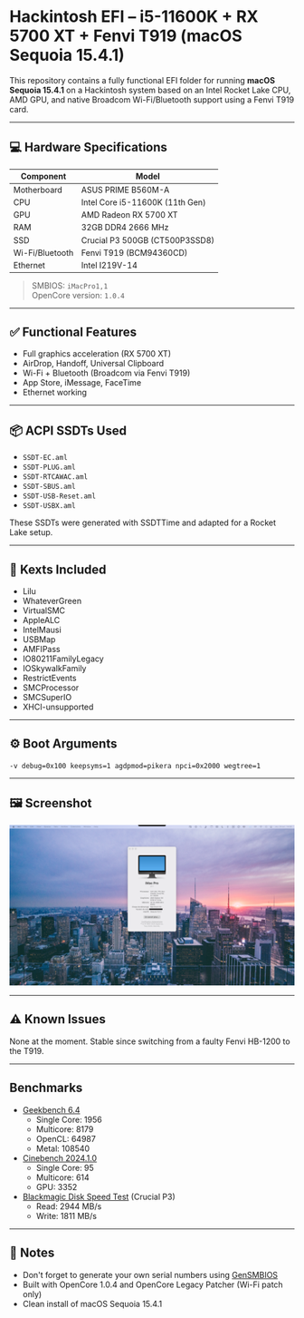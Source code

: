 # Hackintosh EFI – i5-11600K + RX 5700 XT + Fenvi T919 (macOS Sequoia 15.4.1)

This repository contains a fully functional EFI folder for running **macOS Sequoia 15.4.1** on a Hackintosh system based on an Intel Rocket Lake CPU, AMD GPU, and native Broadcom Wi-Fi/Bluetooth support using a Fenvi T919 card.

---

## 💻 Hardware Specifications

| Component        | Model                            |
|------------------|----------------------------------|
| Motherboard      | ASUS PRIME B560M-A               |
| CPU              | Intel Core i5-11600K (11th Gen)  |
| GPU              | AMD Radeon RX 5700 XT            |
| RAM              | 32GB DDR4 2666 MHz               |
| SSD              | Crucial P3 500GB (CT500P3SSD8)   |
| Wi-Fi/Bluetooth  | Fenvi T919 (BCM94360CD)          |
| Ethernet         | Intel I219V-14                   |

> SMBIOS: `iMacPro1,1`  
> OpenCore version: `1.0.4`

---

## ✅ Functional Features

- Full graphics acceleration (RX 5700 XT)
- AirDrop, Handoff, Universal Clipboard
- Wi-Fi + Bluetooth (Broadcom via Fenvi T919)
- App Store, iMessage, FaceTime
- Ethernet working

---

## 📦 ACPI SSDTs Used

- `SSDT-EC.aml`
- `SSDT-PLUG.aml`
- `SSDT-RTCAWAC.aml`
- `SSDT-SBUS.aml`
- `SSDT-USB-Reset.aml`
- `SSDT-USBX.aml`

These SSDTs were generated with SSDTTime and adapted for a Rocket Lake setup.

---

## 🧩 Kexts Included

- Lilu
- WhateverGreen
- VirtualSMC
- AppleALC
- IntelMausi
- USBMap
- AMFIPass
- IO80211FamilyLegacy
- IOSkywalkFamily
- RestrictEvents
- SMCProcessor
- SMCSuperIO
- XHCI-unsupported

---

## ⚙️ Boot Arguments

```
-v debug=0x100 keepsyms=1 agdpmod=pikera npci=0x2000 wegtree=1
```

---

## 🖼️ Screenshot

![macOS Desktop](https://github.com/fabienmillet/Hackintosh-EFI-i5-11600K-RX5700XT/blob/main/screenshot.png?raw=true)

---

## ⚠️ Known Issues

None at the moment. Stable since switching from a faulty Fenvi HB-1200 to the T919.

---

## Benchmarks

* [Geekbench 6.4](https://www.geekbench.com/)
  * Single Core: 1956
  * Multicore: 8179
  * OpenCL: 64987
  * Metal: 108540
* [Cinebench 2024.1.0](https://www.maxon.net/en/cinebench)
  * Single Core: 95
  * Multicore: 614
  * GPU: 3352
* [Blackmagic Disk Speed Test](https://apps.apple.com/us/app/blackmagic-disk-speed-test/id425264550) (Crucial P3)
  * Read: 2944 MB/s
  * Write: 1811 MB/s

---

## 📝 Notes

- Don't forget to generate your own serial numbers using [GenSMBIOS](https://github.com/corpnewt/GenSMBIOS)
- Built with OpenCore 1.0.4 and OpenCore Legacy Patcher (Wi-Fi patch only)
- Clean install of macOS Sequoia 15.4.1
